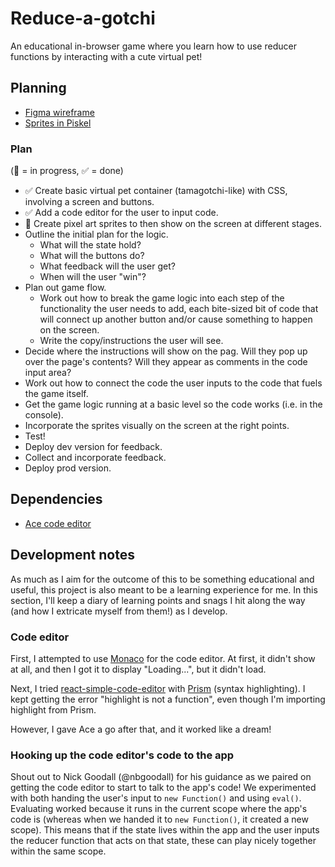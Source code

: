 # Reduce-a-gotchi

An educational in-browser game where you learn how to use reducer functions by interacting with a cute virtual pet!

## Planning

- [Figma wireframe](https://www.figma.com/file/12LILRLSC8xLrwjfjqzenr/Reduce-a-gotchi?node-id=0%3A1)
- [Sprites in Piskel](https://www.piskelapp.com/user/5863391266078720/public)

### Plan

(🚧 = in progress, ✅ = done)

- ✅ Create basic virtual pet container (tamagotchi-like) with CSS, involving a screen and buttons.
- ✅ Add a code editor for the user to input code.
- 🚧 Create pixel art sprites to then show on the screen at different stages.
- Outline the initial plan for the logic.
  - What will the state hold?
  - What will the buttons do?
  - What feedback will the user get?
  - When will the user "win"?
- Plan out game flow.
  - Work out how to break the game logic into each step of the functionality the user needs to add, each bite-sized bit of code that will connect up another button and/or cause something to happen on the screen.
  - Write the copy/instructions the user will see.
- Decide where the instructions will show on the pag. Will they pop up over the page's contents? Will they appear as comments in the code input area?
- Work out how to connect the code the user inputs to the code that fuels the game itself.
- Get the game logic running at a basic level so the code works (i.e. in the console).
- Incorporate the sprites visually on the screen at the right points.
- Test!
- Deploy dev version for feedback.
- Collect and incorporate feedback.
- Deploy prod version.

## Dependencies

- [Ace code editor](https://github.com/securingsincity/react-ace)

## Development notes

As much as I aim for the outcome of this to be something educational and useful, this project is also meant to be a learning experience for me. In this section, I'll keep a diary of learning points and snags I hit along the way (and how I extricate myself from them!) as I develop.

### Code editor

First, I attempted to use [Monaco](https://www.npmjs.com/package/@monaco-editor/react) for the code editor. At first, it didn't show at all, and then I got it to display "Loading...", but it didn't load.

Next, I tried [react-simple-code-editor](https://github.com/satya164/react-simple-code-editor) with [Prism](https://www.npmjs.com/package/prismjs) (syntax highlighting). I kept getting the error "highlight is not a function", even though I'm importing highlight from Prism.

However, I gave Ace a go after that, and it worked like a dream!

### Hooking up the code editor's code to the app

Shout out to Nick Goodall (@nbgoodall) for his guidance as we paired on getting the code editor to start to talk to the app's code! We experimented with both handing the user's input to `new Function()` and using `eval()`. Evaluating worked because it runs in the current scope where the app's code is (whereas when we handed it to `new Function()`, it created a new scope). This means that if the state lives within the app and the user inputs the reducer function that acts on that state, these can play nicely together within the same scope.
